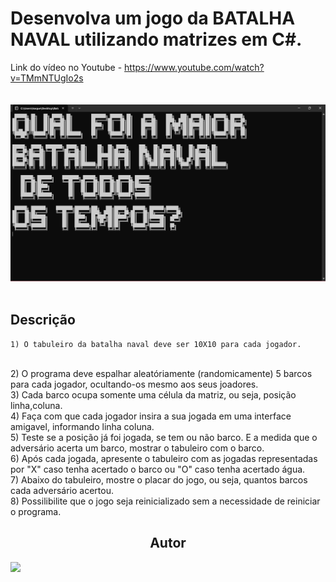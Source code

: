 # Desenvolva um jogo da BATALHA NAVAL utilizando matrizes em C#. 
Link do vídeo no Youtube - https://www.youtube.com/watch?v=TMmNTUgIo2s
<br>
<br>    
<img src = "./img/Captura de tela 2023-10-17 184602.png">
<br>
<br> 

## Descrição 
    1) O tabuleiro da batalha naval deve ser 10X10 para cada jogador. 
<br> 
    2) O programa deve espalhar aleatóriamente (randomicamente) 5 barcos para cada jogador,
       ocultando-os mesmo aos seus joadores.
<br> 
    3) Cada barco ocupa somente uma célula da matriz, ou seja, posição linha,coluna.
<br> 
    4) Faça com que cada jogador insira a sua jogada em uma interface amigavel, informando linha coluna.
<br> 
    5) Teste se a posição já foi jogada, se tem ou não barco. E a medida que o adversário acerta um barco, mostrar o tabuleiro com o barco.
<br> 
    6) Após cada jogada, apresente o tabuleiro com as jogadas representadas por "X" caso tenha acertado o barco ou "O" caso tenha acertado água.
<br> 
    7) Abaixo do tabuleiro, mostre o placar do jogo, ou seja, quantos barcos cada adversário acertou. 
<br> 
    8) Possilibilite que o jogo seja reinicializado sem a necessidade de reiniciar o programa. 
<br> 
<h2 align="center">Autor</h2>
<a href="https://github.com/IsaquePemasi/"><img src="https://avatars.githubusercontent.com/u/76749511?v=4" width=115></a>
